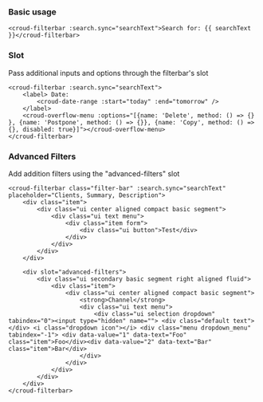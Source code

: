 ### Basic usage

    <croud-filterbar :search.sync="searchText">Search for: {{ searchText }}</croud-filterbar>

### Slot
Pass additional inputs and options through the filterbar's slot

    <croud-filterbar :search.sync="searchText">
        <label> Date:
            <croud-date-range :start="today" :end="tomorrow" />
        </label>
        <croud-overflow-menu :options="[{name: 'Delete', method: () => {} }, {name: 'Postpone', method: () => {}}, {name: 'Copy', method: () => {}, disabled: true}]"></croud-overflow-menu>
    </croud-filterbar>

### Advanced Filters
Add addition filters using the "advanced-filters" slot

    <croud-filterbar class="filter-bar" :search.sync="searchText" placeholder="Clients, Summary, Description">
        <div class="item">
            <div class="ui center aligned compact basic segment">
                <div class="ui text menu">
                    <div class="item form">
                        <div class="ui button">Test</div>
                    </div>
                </div>
            </div>
        </div>

        <div slot="advanced-filters">
            <div class="ui secondary basic segment right aligned fluid">
                <div class="item">
                    <div class="ui center aligned compact basic segment">
                        <strong>Channel</strong>
                        <div class="ui text menu">
                            <div class="ui selection dropdown" tabindex="0"><input type="hidden" name=""> <div class="default text"></div> <i class="dropdown icon"></i> <div class="menu dropdown_menu" tabindex="-1"> <div data-value="1" data-text="Foo" class="item">Foo</div><div data-value="2" data-text="Bar" class="item">Bar</div>
                        </div>
                    </div>
                </div>
            </div>
        </div>
    </croud-filterbar>
